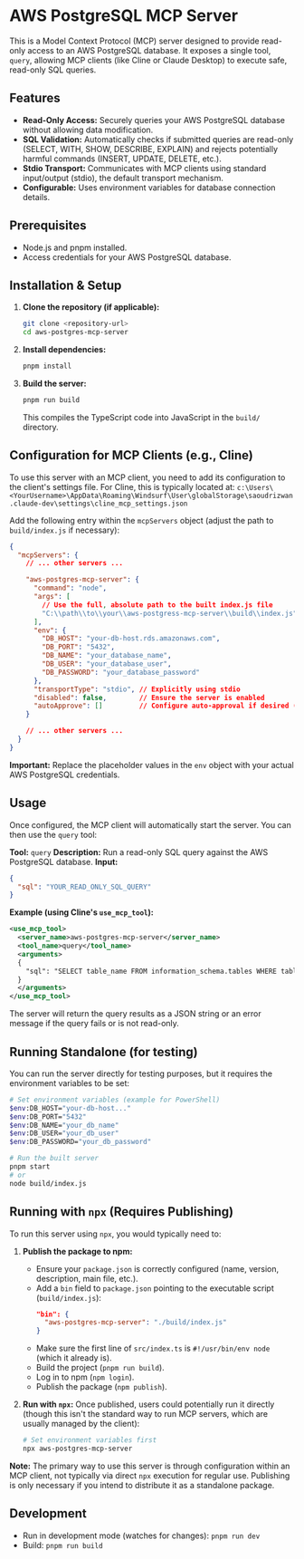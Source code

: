 # AWS PostgreSQL MCP Server

This is a Model Context Protocol (MCP) server designed to provide read-only access to an AWS PostgreSQL database. It exposes a single tool, `query`, allowing MCP clients (like Cline or Claude Desktop) to execute safe, read-only SQL queries.

## Features

*   **Read-Only Access:** Securely queries your AWS PostgreSQL database without allowing data modification.
*   **SQL Validation:** Automatically checks if submitted queries are read-only (SELECT, WITH, SHOW, DESCRIBE, EXPLAIN) and rejects potentially harmful commands (INSERT, UPDATE, DELETE, etc.).
*   **Stdio Transport:** Communicates with MCP clients using standard input/output (stdio), the default transport mechanism.
*   **Configurable:** Uses environment variables for database connection details.

## Prerequisites

*   Node.js and pnpm installed.
*   Access credentials for your AWS PostgreSQL database.

## Installation & Setup

1.  **Clone the repository (if applicable):**
    ```bash
    git clone <repository-url>
    cd aws-postgres-mcp-server
    ```
2.  **Install dependencies:**
    ```bash
    pnpm install
    ```
3.  **Build the server:**
    ```bash
    pnpm run build
    ```
    This compiles the TypeScript code into JavaScript in the `build/` directory.

## Configuration for MCP Clients (e.g., Cline)

To use this server with an MCP client, you need to add its configuration to the client's settings file. For Cline, this is typically located at: `c:\Users\<YourUsername>\AppData\Roaming\Windsurf\User\globalStorage\saoudrizwan.claude-dev\settings\cline_mcp_settings.json`

Add the following entry within the `mcpServers` object (adjust the path to `build/index.js` if necessary):

```json
{
  "mcpServers": {
    // ... other servers ...

    "aws-postgres-mcp-server": {
      "command": "node",
      "args": [
        // Use the full, absolute path to the built index.js file
        "C:\\path\\to\\your\\aws-postgress-mcp-server\\build\\index.js" 
      ],
      "env": {
        "DB_HOST": "your-db-host.rds.amazonaws.com",
        "DB_PORT": "5432",
        "DB_NAME": "your_database_name",
        "DB_USER": "your_database_user",
        "DB_PASSWORD": "your_database_password"
      },
      "transportType": "stdio", // Explicitly using stdio
      "disabled": false,        // Ensure the server is enabled
      "autoApprove": []         // Configure auto-approval if desired (e.g., ["query"])
    }

    // ... other servers ...
  }
}
```

**Important:** Replace the placeholder values in the `env` object with your actual AWS PostgreSQL credentials.

## Usage

Once configured, the MCP client will automatically start the server. You can then use the `query` tool:

**Tool:** `query`
**Description:** Run a read-only SQL query against the AWS PostgreSQL database.
**Input:**
```json
{
  "sql": "YOUR_READ_ONLY_SQL_QUERY"
}
```

**Example (using Cline's `use_mcp_tool`):**

```xml
<use_mcp_tool>
  <server_name>aws-postgres-mcp-server</server_name>
  <tool_name>query</tool_name>
  <arguments>
  {
    "sql": "SELECT table_name FROM information_schema.tables WHERE table_schema = 'public' LIMIT 5;"
  }
  </arguments>
</use_mcp_tool>
```

The server will return the query results as a JSON string or an error message if the query fails or is not read-only.

## Running Standalone (for testing)

You can run the server directly for testing purposes, but it requires the environment variables to be set:

```bash
# Set environment variables (example for PowerShell)
$env:DB_HOST="your-db-host..."
$env:DB_PORT="5432"
$env:DB_NAME="your_db_name"
$env:DB_USER="your_db_user"
$env:DB_PASSWORD="your_db_password"

# Run the built server
pnpm start 
# or
node build/index.js 
```

## Running with `npx` (Requires Publishing)

To run this server using `npx`, you would typically need to:

1.  **Publish the package to npm:**
    *   Ensure your `package.json` is correctly configured (name, version, description, main file, etc.).
    *   Add a `bin` field to `package.json` pointing to the executable script (`build/index.js`):
        ```json
        "bin": {
          "aws-postgres-mcp-server": "./build/index.js"
        }
        ```
    *   Make sure the first line of `src/index.ts` is `#!/usr/bin/env node` (which it already is).
    *   Build the project (`pnpm run build`).
    *   Log in to npm (`npm login`).
    *   Publish the package (`npm publish`).

2.  **Run with `npx`:**
    Once published, users could potentially run it directly (though this isn't the standard way to run MCP servers, which are usually managed by the client):
    ```bash
    # Set environment variables first
    npx aws-postgres-mcp-server 
    ```

**Note:** The primary way to use this server is through configuration within an MCP client, not typically via direct `npx` execution for regular use. Publishing is only necessary if you intend to distribute it as a standalone package.

## Development

*   Run in development mode (watches for changes): `pnpm run dev`
*   Build: `pnpm run build`
